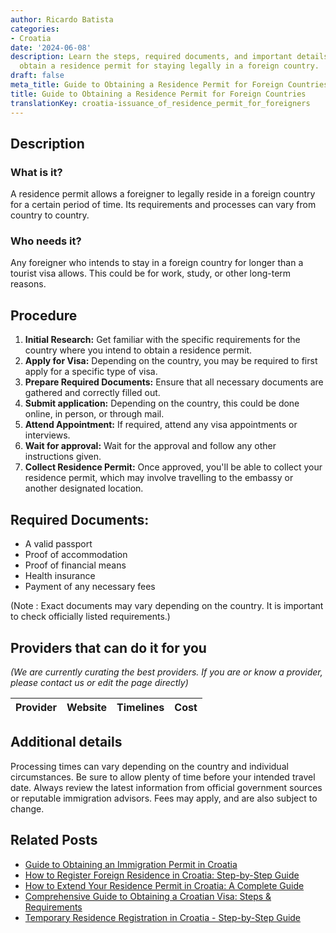 ```yaml
---
author: Ricardo Batista
categories:
- Croatia
date: '2024-06-08'
description: Learn the steps, required documents, and important details on how to
  obtain a residence permit for staying legally in a foreign country.
draft: false
meta_title: Guide to Obtaining a Residence Permit for Foreign Countries
title: Guide to Obtaining a Residence Permit for Foreign Countries
translationKey: croatia-issuance_of_residence_permit_for_foreigners
---
```


## Description
### What is it?
A residence permit allows a foreigner to legally reside in a foreign country for a certain period of time. Its requirements and processes can vary from country to country.

### Who needs it?
Any foreigner who intends to stay in a foreign country for longer than a tourist visa allows. This could be for work, study, or other long-term reasons.

## Procedure
1. **Initial Research:** Get familiar with the specific requirements for the country where you intend to obtain a residence permit.
2. **Apply for Visa:** Depending on the country, you may be required to first apply for a specific type of visa.
3. **Prepare Required Documents:** Ensure that all necessary documents are gathered and correctly filled out.
4. **Submit application:** Depending on the country, this could be done online, in person, or through mail.
5. **Attend Appointment:** If required, attend any visa appointments or interviews.
6. **Wait for approval:** Wait for the approval and follow any other instructions given.
7. **Collect Residence Permit:** Once approved, you'll be able to collect your residence permit, which may involve travelling to the embassy or another designated location.

## Required Documents:
- A valid passport
- Proof of accommodation
- Proof of financial means
- Health insurance
- Payment of any necessary fees

(Note : Exact documents may vary depending on the country. It is important to check officially listed requirements.)

## Providers that can do it for you

_(We are currently curating the best providers. If you are or know a provider, please contact us or edit the page directly)_

| Provider        |     Website     |     Timelines    |       Cost      |
| :-------------: | :-------------: |  :-------------: | :-------------: |

## Additional details

Processing times can vary depending on the country and individual circumstances. Be sure to allow plenty of time before your intended travel date. Always review the latest information from official government sources or reputable immigration advisors. Fees may apply, and are also subject to change.


## Related Posts

- [Guide to Obtaining an Immigration Permit in Croatia](https://tramitit.com/guides/croatia/obtaining_an_immigration_permit/)
- [How to Register Foreign Residence in Croatia: Step-by-Step Guide](https://tramitit.com/guides/croatia/registration_of_foreigners_residence/)
- [How to Extend Your Residence Permit in Croatia: A Complete Guide](https://tramitit.com/guides/croatia/extension_of_residence_permit/)
- [Comprehensive Guide to Obtaining a Croatian Visa: Steps & Requirements](https://tramitit.com/guides/croatia/obtaining_a_visa_for_foreigners/)
- [Temporary Residence Registration in Croatia - Step-by-Step Guide](https://tramitit.com/guides/croatia/temporary_residence_registration/)